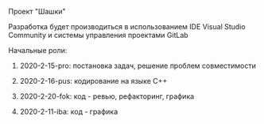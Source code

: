Проект "Шашки"

Разработка будет производиться в использованием IDE Visual Studio Community и системы управления проектами GitLab

Начальные роли:

1. 2020-2-15-pro: постановка задач, решение проблем совместимости

2. 2020-2-16-pus: кодирование на языке С++

3. 2020-2-20-fok: код - ревью, рефакторинг, графика

4. 2020-2-11-iba: код - графика
